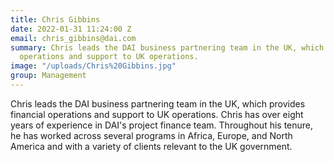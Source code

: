 ```yaml
---
title: Chris Gibbins
date: 2022-01-31 11:24:00 Z
email: chris_gibbins@dai.com
summary: Chris leads the DAI business partnering team in the UK, which provides financial
  operations and support to UK operations.
image: "/uploads/Chris%20Gibbins.jpg"
group: Management
---
```


Chris leads the DAI business partnering team in the UK, which provides financial operations and support to UK operations. Chris has over eight years of experience in DAI's project finance team. Throughout his tenure, he has worked across several programs in Africa, Europe, and North America and with a variety of clients relevant to the UK government.